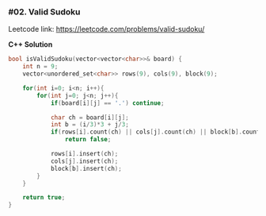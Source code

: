### #02. Valid Sudoku

Leetcode link: https://leetcode.com/problems/valid-sudoku/

**C++ Solution**
```cpp
bool isValidSudoku(vector<vector<char>>& board) {
    int n = 9;
    vector<unordered_set<char>> rows(9), cols(9), block(9);

    for(int i=0; i<n; i++){
        for(int j=0; j<n; j++){
            if(board[i][j] == '.') continue;

            char ch = board[i][j];
            int b = (i/3)*3 + j/3;
            if(rows[i].count(ch) || cols[j].count(ch) || block[b].count(ch))
                return false;

            rows[i].insert(ch);
            cols[j].insert(ch);
            block[b].insert(ch);
        }
    }

    return true;
}
```
